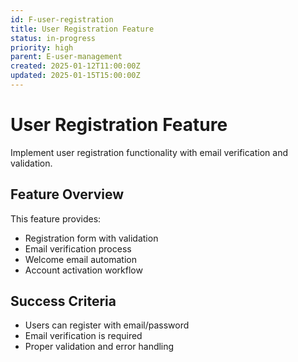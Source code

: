 ```yaml
---
id: F-user-registration
title: User Registration Feature
status: in-progress
priority: high
parent: E-user-management
created: 2025-01-12T11:00:00Z
updated: 2025-01-15T15:00:00Z
---
```


# User Registration Feature

Implement user registration functionality with email verification and validation.

## Feature Overview

This feature provides:

- Registration form with validation
- Email verification process
- Welcome email automation
- Account activation workflow

## Success Criteria

- Users can register with email/password
- Email verification is required
- Proper validation and error handling
